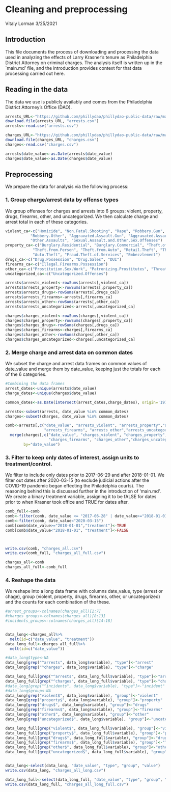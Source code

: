 Cleaning and preprocessing
================
Vitaly Lorman
3/25/2021

## Introduction

This file documents the process of downloading and processing the data
used in analyzing the effects of Larry Krasner’s tenure as Philadelphia
District Attorney on criminal charges. The analysis itself is written up
in the \`main.md’ file, and the introduction provides context for that
data processing carried out here.

## Reading in the data

The data we use is publicly availably and comes from the Philadelphia
District Attorney’s Office
(DAO).

``` r
arrests_URL<-"https://github.com/phillydao/phillydao-public-data/raw/master/docs/data/arrest_data_daily_citywide.csv"
download.file(arrests_URL, "arrests.csv")
arrests<-read.csv("arrests.csv")

charges_URL<-"https://github.com/phillydao/phillydao-public-data/raw/master/docs/data/charges_data_daily_citywide.csv"
download.file(charges_URL, "charges.csv")
charges<-read.csv("charges.csv")

arrests$date_value<-as.Date(arrests$date_value)
charges$date_value<-as.Date(charges$date_value)
```

## Preprocessing

We prepare the data for analysis via the following process:

### 1\. Group charge/arrest data by offense types

We group offenses for charges and arrests into 6 groups: violent,
property, drugs, firearms, other, and uncategorized. We then calculate
charge and arrest total in each of these categories.

``` r
violent_ca<-c("Homicide", "Non.Fatal.Shooting", "Rape", "Robbery.Gun",
           "Robbery.Other", "Aggravated.Assault.Gun", "Aggravated.Assault.Other",
           "Other.Assaults", "Sexual.Assault.and.Other.Sex.Offenses")
property_ca<-c("Burglary.Residential", "Burglary.Commercial", "Theft.of.Motor.Vehicle.Tag",
            "Theft.from.Person", "Theft.from.Auto", "Retail.Theft", "Theft",
            "Auto.Theft", "Fraud.Theft.of.Services", "Embezzlement")
drugs_ca<-c("Drug.Possession", "Drug.Sales", "DUI")
firearms_ca<-c("Illegal.Firearms.Possession")
other_ca<-c("Prostitution.Sex.Work", "Patronizing.Prostitutes", "Threats.of.Violence")
uncategorized_ca<-c("Uncategorized.Offenses")

arrests$arrests_violent<-rowSums(arrests[,violent_ca])
arrests$arrests_property<-rowSums(arrests[,property_ca])
arrests$arrests_drugs<-rowSums(arrests[,drugs_ca])
arrests$arrests_firearms<-arrests[,firearms_ca]
arrests$arrests_other<-rowSums(arrests[,other_ca])
arrests$arrests_uncategorized<-arrests[,uncategorized_ca]

charges$charges_violent<-rowSums(charges[,violent_ca])
charges$charges_property<-rowSums(charges[,property_ca])
charges$charges_drugs<-rowSums(charges[,drugs_ca])
charges$charges_firearms<-charges[,firearms_ca]
charges$charges_other<-rowSums(charges[,other_ca])
charges$charges_uncategorized<-charges[,uncategorized_ca]
```

### 2\. Merge charge and arrest data on common dates

We subset the charge and arrest data frames on common values of
date\_value and merge them by date\_value, keeping just the totals for
each of the 6 categories.

``` r
#Combining the data frames
arrest_dates<-unique(arrests$date_value)
charge_dates<-unique(charges$date_value)

common_dates<-as.Date(intersect(arrest_dates,charge_dates), origin='1970-01-01')

arrests<-subset(arrests, date_value %in% common_dates)
charges<-subset(charges, date_value %in% common_dates)

comb<-arrests[,c("date_value", "arrests_violent", "arrests_property","arrests_drugs",
                 "arrests_firearms", "arrests_other","arrests_uncategorized")] %>%
  merge(charges[,c("date_value", "charges_violent", "charges_property","charges_drugs",
                   "charges_firearms", "charges_other","charges_uncategorized")],
        by="date_value") 
```

### 3\. Filter to keep only dates of interest, assign units to treatment/control.

We filter to include only dates prior to 2017-06-29 and after
2018-01-01. We filter out dates after 2020-03-15 (to exclude judicial
actions after the COVID-19 pandemic began effecting the Philadelphia
courts). The reasoning behind this is discussed further in the
introduction of ‘main.md’. We create a binary treatment variable,
assigning it to be fALSE for dates prior to when Krasner took office and
TRUE for dates after.

``` r
comb_full<-comb
comb<-filter(comb, date_value <= "2017-06-28" | date_value>="2018-01-01")
comb<-filter(comb, date_value<"2020-03-15")
comb[comb$date_value>="2018-01-01","treatment"]<-TRUE
comb[comb$date_value<"2018-01-01", "treatment"]<-FALSE



write.csv(comb, "charges_all.csv")
write.csv(comb_full, "charges_all_full.csv")

charges_all<-comb
charges_all_full<-comb_full
```

### 4\. Reshape the data

We reshape into a long data frame with columns date\_value, type (arrest
or chage), group (violent, property, drugs, firearms, other, or
uncategorized) and the counts for each combination of the these.

``` r
#arrest_groups<-colnames(charges_all)[2:7]
#charges_groups<-colnames(charges_all)[8:13]
#incidents_groups<-colnames(charges_all)[14:18]


data_long<-charges_all%>%
  melt(id=c("date_value", "treatment"))
data_long_full<-charges_all_full%>%
  melt(id=c("date_value"))

#data_long$type<-NA
data_long[grep("^arrests", data_long$variable), "type"]<-"arrest"
data_long[grep("^charges", data_long$variable), "type"]<-"charge"

data_long_full[grep("^arrests", data_long_full$variable), "type"]<-"arrest"
data_long_full[grep("^charges", data_long_full$variable), "type"]<-"charge"
#data_long[grep("^incidents", data_long$variable), "type"]<-"incident"
#data_long$group<-NA
data_long[grep("violent$", data_long$variable), "group"]<-"violent"
data_long[grep("property$", data_long$variable), "group"]<-"property"
data_long[grep("drugs$", data_long$variable), "group"]<-"drugs"
data_long[grep("firearms$", data_long$variable), "group"]<-"firearms"
data_long[grep("other$", data_long$variable), "group"]<-"other"
data_long[grep("uncategorized$", data_long$variable), "group"]<-"uncategorized"

data_long_full[grep("violent$", data_long_full$variable), "group"]<-"violent"
data_long_full[grep("property$", data_long_full$variable), "group"]<-"property"
data_long_full[grep("drugs$", data_long_full$variable), "group"]<-"drugs"
data_long_full[grep("firearms$", data_long_full$variable), "group"]<-"firearms"
data_long_full[grep("other$", data_long_full$variable), "group"]<-"other"
data_long_full[grep("uncategorized$", data_long_full$variable), "group"]<-"uncategorized"


data_long<-select(data_long, "date_value", "type", "group", "value")
write.csv(data_long, "charges_all_long.csv")

data_long_full<-select(data_long_full, "date_value", "type", "group", "value")
write.csv(data_long_full, "charges_all_long_full.csv")
```
